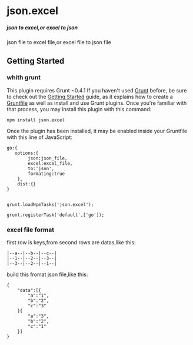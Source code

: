 json.excel
==========

##### json to excel,or excel to json
json file to excel file,or excel file to json file

## Getting Started
### whith grunt
This plugin requires Grunt ~0.4.1
If you haven't used <a href="http://gruntjs.com/">Grunt</a> before, be sure to check out the <a href="http://gruntjs.com/getting-started">Getting Started</a> guide, as it explains how to create a <a href="http://gruntjs.com/sample-gruntfile">Gruntfile</a> as well as install and use Grunt plugins. Once you're familiar with that process, you may install this plugin with this command:

    npm install json.excel

Once the plugin has been installed, it may be enabled inside your Gruntfile with this line of JavaScript:
    
    go:{
       options:{
            json:json_file,
            excel:excel_file,
            to:'json',
            formating:true
        },
        dist:{}
    }
    

    grunt.loadNpmTasks('json.excel');
    
    grunt.registerTask('default',['go']);
    
### excel file format
first row is keys,from second rows are datas,like this:

    |--a--|--b--|--c--|
    |--1--|--2--|--3--|
    |--3--|--2--|--1--|


build this fromat json file,like this:

    {
        "data":[{
            "a":"1",
            "b":"2",
            "c":"3"
        }{
            "a":"3",
            "b":"2",
            "c":"1"
        }]
    }

